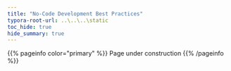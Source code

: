 ```yaml
---
title: "No-Code Development Best Practices"
typora-root-url: ..\..\..\static
toc_hide: true
hide_summary: true
---
```


{{% pageinfo color="primary" %}}
Page under construction
{{% /pageinfo %}}
